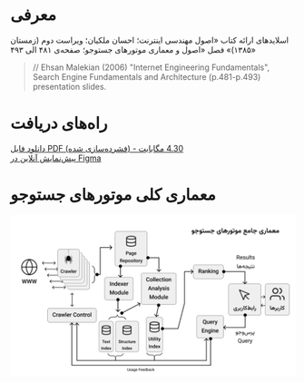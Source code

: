 # معرفی
اسلایدهای ارائه کتاب «اصول مهندسی اینترنت؛ احسان ملکیان؛ ویراست دوم (زمستان ۱۳۸۵)» فصل «اصول و معماری موتورهای جستوجو؛ صفحه‌ی ۴۸۱ الی ۴۹۳»
> // Ehsan Malekian (2006) "Internet Engineering Fundamentals", Search Engine Fundamentals and Architecture (p.481-p.493) presentation slides.

# راه‌های دریافت
[دانلود فایل PDF (فشرده‌سازی شده) - 4.30 مگابایت](https://github.com/mohammadjr7/search-engines-presentation/raw/main/Search%20Engine%20Fundamentals%20and%20Architecture%20(p.481-p.493)%20presentation%20slides%20-%20Final-min.pdf "Download PDF 4.30 MB()")
<br />
[پیش‌نمایش آنلاین در Figma](https://www.figma.com/file/3ixymlmS9EfFpLSNF9LdA2/%F0%9F%92%BF-Network-Engineering---Search-Engine?type=design&node-id=0%3A1&t=ESCW9fwKkhp8CC3d-1 "Figma")

# معماری کلی موتورهای جستوجو
![General search engine architecture](https://github.com/mohammadjr7/search-engines-presentation/blob/main/General-search-engine-architecture.jpg)

